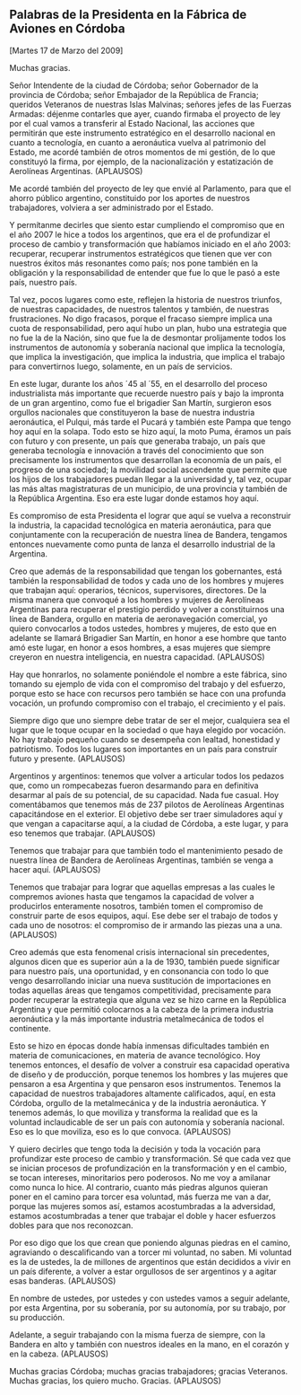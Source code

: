 Palabras de la Presidenta en la Fábrica de Aviones en Córdoba
-------------------------------------------------------------

[Martes 17 de Marzo del 2009]

Muchas gracias.

Señor Intendente de la ciudad de Córdoba; señor Gobernador de la
provincia de Córdoba; señor Embajador de la República de Francia;
queridos Veteranos de nuestras Islas Malvinas; señores jefes de las
Fuerzas Armadas: déjenme contarles que ayer, cuando firmaba el proyecto
de ley por el cual vamos a transferir al Estado Nacional, las acciones
que permitirán que este instrumento estratégico en el desarrollo
nacional en cuanto a tecnología, en cuanto a aeronáutica vuelva al
patrimonio del Estado, me acordé también de otros momentos de mi
gestión, de lo que constituyó la firma, por ejemplo, de la
nacionalización y estatización de Aerolíneas Argentinas. (APLAUSOS)

Me acordé también del proyecto de ley que envié al Parlamento, para que
el ahorro público argentino, constituido por los aportes de nuestros
trabajadores, volviera a ser administrado por el Estado.

Y permítanme decirles que siento estar cumpliendo el compromiso que en
el año 2007 le hice a todos los argentinos, que era el de profundizar el
proceso de cambio y transformación que habíamos iniciado en el año 2003:
recuperar, recuperar instrumentos estratégicos que tienen que ver con
nuestros éxitos más resonantes como país; nos pone también en la
obligación y la responsabilidad de entender que fue lo que le pasó a
este país, nuestro país.

Tal vez, pocos lugares como este, reflejen la historia de nuestros
triunfos, de nuestras capacidades, de nuestros talentos y también, de
nuestras frustraciones. No digo fracasos, porque el fracaso siempre
implica una cuota de responsabilidad, pero aquí hubo un plan, hubo una
estrategia que no fue la de la Nación, sino que fue la de desmontar
prolijamente todos los instrumentos de autonomía y soberanía nacional
que implica la tecnología, que implica la investigación, que implica la
industria, que implica el trabajo para convertirnos luego, solamente, en
un país de servicios.

En este lugar, durante los años ´45 al ´55, en el desarrollo del proceso
industrialista más importante que recuerde nuestro país y bajo la
impronta de un gran argentino, como fue el brigadier San Martín,
surgieron esos orgullos nacionales que constituyeron la base de nuestra
industria aeronáutica, el Pulqui, más tarde el Pucará y también este
Pampa que tengo hoy aquí en la solapa. Todo esto se hizo aquí, la moto
Puma, éramos un país con futuro y con presente, un país que generaba
trabajo, un país que generaba tecnología e innovación a través del
conocimiento que son precisamente los instrumentos que desarrollan la
economía de un país, el progreso de una sociedad; la movilidad social
ascendente que permite que los hijos de los trabajadores puedan llegar a
la universidad y, tal vez, ocupar las más altas magistraturas de un
municipio, de una provincia y también de la República Argentina. Eso era
este lugar donde estamos hoy aquí.

Es compromiso de esta Presidenta el lograr que aquí se vuelva a
reconstruir la industria, la capacidad tecnológica en materia
aeronáutica, para que conjuntamente con la recuperación de nuestra línea
de Bandera, tengamos entonces nuevamente como punta de lanza el
desarrollo industrial de la Argentina.

Creo que además de la responsabilidad que tengan los gobernantes, está
también la responsabilidad de todos y cada uno de los hombres y mujeres
que trabajan aquí: operarios, técnicos, supervisores, directores. De la
misma manera que convoqué a los hombres y mujeres de Aerolíneas
Argentinas para recuperar el prestigio perdido y volver a constituirnos
una línea de Bandera, orgullo en materia de aeronavegación comercial, yo
quiero convocarlos a todos ustedes, hombres y mujeres, de esto que en
adelante se llamará Brigadier San Martín, en honor a ese hombre que
tanto amó este lugar, en honor a esos hombres, a esas mujeres que
siempre creyeron en nuestra inteligencia, en nuestra capacidad.
(APLAUSOS)

Hay que honrarlos, no solamente poniéndole el nombre a este fábrica,
sino tomando su ejemplo de vida con el compromiso del trabajo y del
esfuerzo, porque esto se hace con recursos pero también se hace con una
profunda vocación, un profundo compromiso con el trabajo, el crecimiento
y el país.

Siempre digo que uno siempre debe tratar de ser el mejor, cualquiera sea
el lugar que le toque ocupar en la sociedad o que haya elegido por
vocación. No hay trabajo pequeño cuando se desempeña con lealtad,
honestidad y patriotismo. Todos los lugares son importantes en un país
para construir futuro y presente. (APLAUSOS)

Argentinos y argentinos: tenemos que volver a articular todos los
pedazos que, como un rompecabezas fueron desarmando para en definitiva
desarmar al país de su potencial, de su capacidad. Nada fue casual. Hoy
comentábamos que tenemos más de 237 pilotos de Aerolíneas Argentinas
capacitándose en el exterior. El objetivo debe ser traer simuladores
aquí y que vengan a capacitarse aquí, a la ciudad de Córdoba, a este
lugar, y para eso tenemos que trabajar. (APLAUSOS)

Tenemos que trabajar para que también todo el mantenimiento pesado de
nuestra línea de Bandera de Aerolíneas Argentinas, también se venga a
hacer aquí. (APLAUSOS)

Tenemos que trabajar para lograr que aquellas empresas a las cuales le
compremos aviones hasta que tengamos la capacidad de volver a
producirlos enteramente nosotros, también tomen el compromiso de
construir parte de esos equipos, aquí. Ese debe ser el trabajo de todos
y cada uno de nosotros: el compromiso de ir armando las piezas una a
una. (APLAUSOS)

Creo además que esta fenomenal crisis internacional sin precedentes,
algunos dicen que es superior aún a la de 1930, también puede significar
para nuestro país, una oportunidad, y en consonancia con todo lo que
vengo desarrollando iniciar una nueva sustitución de importaciones en
todas aquellas áreas que tengamos competitividad, precisamente para
poder recuperar la estrategia que alguna vez se hizo carne en la
República Argentina y que permitió colocarnos a la cabeza de la primera
industria aeronáutica y la más importante industria metalmecánica de
todos el continente.

Esto se hizo en épocas donde había inmensas dificultades también en
materia de comunicaciones, en materia de avance tecnológico. Hoy tenemos
entonces, el desafío de volver a construir esa capacidad operativa de
diseño y de producción, porque tenemos los hombres y las mujeres que
pensaron a esa Argentina y que pensaron esos instrumentos. Tenemos la
capacidad de nuestros trabajadores altamente calificados, aquí, en esta
Córdoba, orgullo de la metalmecánica y de la industria aeronáutica. Y
tenemos además, lo que moviliza y transforma la realidad que es la
voluntad inclaudicable de ser un país con autonomía y soberanía
nacional. Eso es lo que moviliza, eso es lo que convoca. (APLAUSOS)

Y quiero decirles que tengo toda la decisión y toda la vocación para
profundizar este proceso de cambio y transformación. Sé que cada vez que
se inician procesos de profundización en la transformación y en el
cambio, se tocan intereses, minoritarios pero poderosos. No me voy a
amilanar como nunca lo hice. Al contrario, cuanto más piedras algunos
quieran poner en el camino para torcer esa voluntad, más fuerza me van a
dar, porque las mujeres somos así, estamos acostumbradas a la
adversidad, estamos acostumbradas a tener que trabajar el doble y hacer
esfuerzos dobles para que nos reconozcan.

Por eso digo que los que crean que poniendo algunas piedras en el
camino, agraviando o descalificando van a torcer mi voluntad, no saben.
Mi voluntad es la de ustedes, la de millones de argentinos que están
decididos a vivir en un país diferente, a volver a estar orgullosos de
ser argentinos y a agitar esas banderas. (APLAUSOS)

En nombre de ustedes, por ustedes y con ustedes vamos a seguir adelante,
por esta Argentina, por su soberanía, por su autonomía, por su trabajo,
por su producción.

Adelante, a seguir trabajando con la misma fuerza de siempre, con la
Bandera en alto y también con nuestros ideales en la mano, en el corazón
y en la cabeza. (APLAUSOS)

Muchas gracias Córdoba; muchas gracias trabajadores; gracias Veteranos.
Muchas gracias, los quiero mucho. Gracias. (APLAUSOS)

 

 
